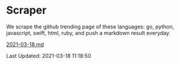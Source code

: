 # Scraper

We scrape the github trending page of these languages: go, python, javascript, swift, html, ruby, and push a markdown result everyday.

[2021-03-18.md](https://github.com/henson/Scraper/blob/master/2021-03-18.md)

Last Updated: 2021-03-18 11:18:50